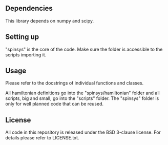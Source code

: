 ## Dependencies
This library depends on numpy and scipy.

## Setting up
"spinsys" is the core of the code. Make sure the folder is accessible to the
scripts importing it.

## Usage
Please refer to the docstrings of individual functions and classes.

All hamiltonian definitions go into the "spinsys/hamiltonian" folder and all
scripts, big and small, go into the "scripts" folder. The "spinsys" folder is
only for well planned code that can be reused.

## License
All code in this repository is released under the BSD 3-clause license. For
details please refer to LICENSE.txt.
